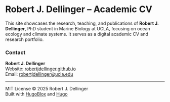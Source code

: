 # Robert J. Dellinger – Academic CV

This site showcases the research, teaching, and publications of **Robert J. Dellinger**, PhD student in Marine Biology at UCLA, focusing on ocean ecology and climate systems. It serves as a digital academic CV and research portfolio.

### Contact  
**Robert J. Dellinger**  
Website: [robertjdellinger.github.io](https://robertjdellinger.github.io)  
Email: [robertjdellinger@ucla.edu](mailto:robertjdellinger@ucla.edu)

---

MIT License © 2025 Robert J. Dellinger  
Built with [HugoBlox](https://hugoblox.com) and [Hugo](https://gohugo.io)
